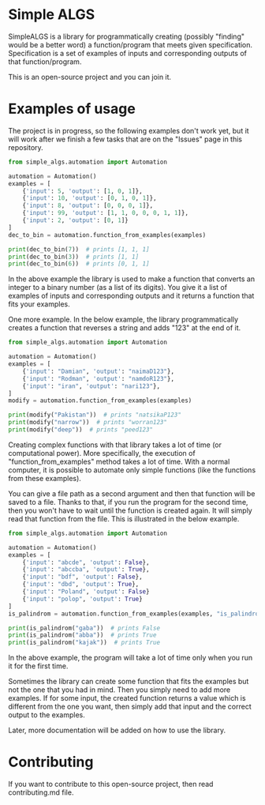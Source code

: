 # Simple ALGS

SimpleALGS is a library for programmatically creating (possibly "finding" would be a better word) a function/program that meets given specification. Specification is a set of examples of inputs and corresponding outputs of that function/program.

This is an open-source project and you can join it.

# Examples of usage

The project is in progress, so the following examples don't work yet, but it will work after we finish a few tasks that are on the "Issues" page in this repository.

``` python
from simple_algs.automation import Automation

automation = Automation()
examples = [
    {'input': 5, 'output': [1, 0, 1]},
    {'input': 10, 'output': [0, 1, 0, 1]},
    {'input': 8, 'output': [0, 0, 0, 1]},
    {'input': 99, 'output': [1, 1, 0, 0, 0, 1, 1]},
    {'input': 2, 'output': [0, 1]}
]
dec_to_bin = automation.function_from_examples(examples)

print(dec_to_bin(7))  # prints [1, 1, 1]
print(dec_to_bin(3))  # prints [1, 1]
print(dec_to_bin(6))  # prints [0, 1, 1]
```

In the above example the library is used to make a function that converts an integer to a binary number (as a list of its digits). You give it a list of examples of inputs and corresponding outputs and it returns a function that fits your examples.

One more example. In the below example, the library programmatically creates a function that reverses a string and adds "123" at the end of it.

``` python
from simple_algs.automation import Automation

automation = Automation()
examples = [
    {'input': "Damian", 'output': "naimaD123"},
    {'input': "Rodman", 'output': "namdoR123"},
    {'input': "iran", 'output': "nari123"},
]
modify = automation.function_from_examples(examples)

print(modify("Pakistan"))  # prints "natsikaP123"
print(modify("narrow"))  # prints "worran123"
print(modify("deep"))  # prints "peed123"
```

Creating complex functions with that library takes a lot of time (or computational power). More specifically, the execution of "function_from_examples" method takes a lot of time. With a normal computer, it is possible to automate only simple functions (like the functions from these examples).

You can give a file path as a second argument and then that function will be saved to a file. Thanks to that, if you run the program for the second time, then you won't have to wait until the function is created again. It will simply read that function from the file. This is illustrated in the below example.

``` python
from simple_algs.automation import Automation

automation = Automation()
examples = [
    {'input': "abcde", 'output': False},
    {'input': "abccba", 'output': True},
    {'input': "bdf", 'output': False},
    {'input': "dbd", 'output': True},
    {'input': "Poland", 'output': False}
    {'input': "polop", 'output': True}
]
is_palindrom = automation.function_from_examples(examples, "is_palindrom.pkl")

print(is_palindrom("gaba"))  # prints False
print(is_palindrom("abba"))  # prints True
print(is_palindrom("kajak"))  # prints True
```

In the above example, the program will take a lot of time only when you run it for the first time.

Sometimes the library can create some function that fits the examples but not the one that you had in mind. Then you simply need to add more examples. If for some input, the created function returns a value which is different from the one you want, then simply add that input and the correct output to the examples.

Later, more documentation will be added on how to use the library.

# Contributing

If you want to contribute to this open-source project, then read contributing.md file.

